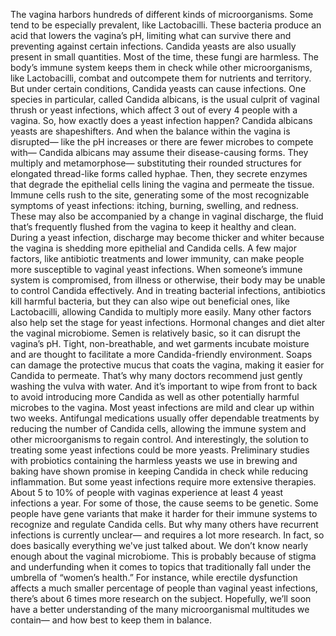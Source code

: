 The vagina harbors hundreds of different kinds of microorganisms. Some tend to be especially prevalent, like Lactobacilli. These bacteria produce an acid  that lowers the vagina’s pH, limiting what can survive there and preventing against certain infections. Candida yeasts are also usually present in small quantities. Most of the time,  these fungi are harmless. The body’s immune system keeps them  in check while other microorganisms, like Lactobacilli, combat and outcompete them for nutrients and territory. But under certain conditions,  Candida yeasts can cause infections. One species in particular, called Candida albicans, is the usual culprit of vaginal thrush or yeast infections, which affect 3 out of every 4 people  with a vagina. So, how exactly does a yeast infection happen? Candida albicans yeasts are shapeshifters. And when the balance within the vagina is disrupted— like the pH increases or there are  fewer microbes to compete with— Candida albicans may assume  their disease-causing forms. They multiply and metamorphose— substituting their rounded structures for elongated thread-like forms  called hyphae. Then, they secrete enzymes that degrade the epithelial cells lining the vagina and permeate the tissue. Immune cells rush to the site, generating some of the most recognizable symptoms of yeast infections: itching, burning, swelling, and redness. These may also be accompanied by a change in vaginal discharge, the fluid that’s frequently flushed from the vagina to keep it healthy and clean. During a yeast infection, discharge may become thicker and whiter because the vagina is shedding  more epithelial and Candida cells. A few major factors, like  antibiotic treatments and lower immunity, can make people more susceptible  to vaginal yeast infections. When someone’s immune system is compromised, from illness or otherwise, their body may be unable to control Candida effectively. And in treating bacterial infections, antibiotics kill harmful bacteria, but they can also wipe out beneficial  ones, like Lactobacilli, allowing Candida to multiply more easily. Many other factors also help set the stage for yeast infections. Hormonal changes and diet alter the vaginal microbiome. Semen is relatively basic,  so it can disrupt the vagina’s pH. Tight, non-breathable, and wet garments incubate moisture and are thought to facilitate a more Candida-friendly environment. Soaps can damage the protective mucus that coats the vagina, making it easier for Candida to permeate. That’s why many doctors recommend just gently washing the vulva with water. And it’s important to wipe  from front to back to avoid introducing more Candida as well  as other potentially harmful microbes to the vagina. Most yeast infections are mild  and clear up within two weeks. Antifungal medications usually offer dependable treatments by reducing the number of Candida cells, allowing the immune system and  other microorganisms to regain control. And interestingly, the solution  to treating some yeast infections could be more yeasts. Preliminary studies with probiotics  containing the harmless yeasts we use in brewing and baking have shown  promise in keeping Candida in check while reducing inflammation. But some yeast infections require more extensive therapies. About 5 to 10% of people with vaginas experience at least 4 yeast infections  a year. For some of those,  the cause seems to be genetic. Some people have gene variants that make it harder for their immune systems to recognize and regulate Candida cells. But why many others have recurrent infections is currently unclear— and requires a lot more research. In fact, so does basically everything we've just talked about. We don’t know nearly enough  about the vaginal microbiome. This is probably because of stigma and underfunding when it comes to topics that traditionally fall under the umbrella of “women’s health.” For instance, while erectile dysfunction affects a much smaller percentage of people than vaginal yeast infections, there’s about 6 times more research on the subject. Hopefully, we’ll soon have a better understanding of the many microorganismal multitudes  we contain— and how best to keep them in balance. 